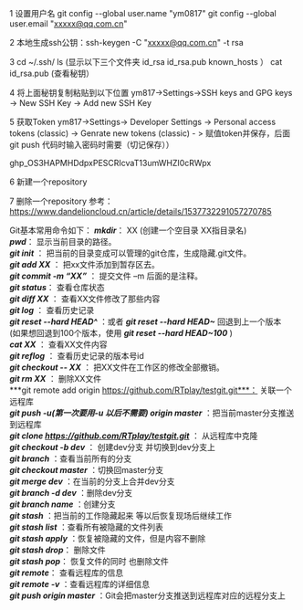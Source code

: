 1 设置用户名
git config --global user.name "ym0817"
git config --global user.email "xxxxx@qq.com.cn"

2 本地生成ssh公钥：ssh-keygen -C "xxxxx@qq.com.cn" -t rsa

3 cd ~/.ssh/
ls   (显示以下三个文件夹   id_rsa  id_rsa.pub  known_hosts ）
cat id_rsa.pub   (查看秘钥）

4 将上面秘钥复制粘贴到以下位置
ym817->Settings->SSH keys and GPG keys -> New SSH Key -> Add new SSH Key

5 获取Token
ym817->Settings-> Developer Settings -> Personal access tokens (classic) -> Genrate new tokens (classic) - > 赋值token并保存，后面git push 代码时输入密码时需要（切记保存））

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

6  新建一个repository


7 删除一个repository
参考：https://www.dandelioncloud.cn/article/details/1537732291057270785





Git基本常用命令如下：
***mkdir***：         XX (创建一个空目录 XX指目录名)  
***pwd***：          显示当前目录的路径。  
***git init*** ：         把当前的目录变成可以管理的git仓库，生成隐藏.git文件。  
***git add XX*** ：      把xx文件添加到暂存区去。  
***git commit -m “XX”*** ： 提交文件 –m 后面的是注释。  
***git status***：        查看仓库状态  
***git diff  XX*** ：     查看XX文件修改了那些内容  
***git log*** ：         查看历史记录  
***git reset  --hard HEAD^*** ：或者 ***git reset  --hard HEAD~*** 回退到上一个版本  
                    (如果想回退到100个版本，使用 ***git reset --hard HEAD~100*** )  
***cat XX***   ：      查看XX文件内容  
***git reflog***  ：     查看历史记录的版本号id  
***git checkout -- XX*** ： 把XX文件在工作区的修改全部撤销。  
***git rm XX***  ：        删除XX文件  
***git remote add origin https://github.com/RTplay/testgit.git***： 关联一个远程库  
***git push -u(第一次要用-u 以后不需要) origin master*** ：把当前master分支推送到远程库  
***git clone https://github.com/RTplay/testgit.git*** ： 从远程库中克隆  
***git checkout -b dev*** ： 创建dev分支 并切换到dev分支上  
***git branch***  ：查看当前所有的分支  
***git checkout master*** ：切换回master分支  
***git merge dev***    ：在当前的分支上合并dev分支  
***git branch -d dev*** ：删除dev分支  
***git branch name***  ：创建分支  
***git stash*** ：把当前的工作隐藏起来 等以后恢复现场后继续工作  
***git stash list*** ：查看所有被隐藏的文件列表  
***git stash apply*** ：恢复被隐藏的文件，但是内容不删除  
***git stash drop***： 删除文件  
***git stash pop***： 恢复文件的同时 也删除文件  
***git remote***： 查看远程库的信息  
***git remote -v*** ：查看远程库的详细信息  
***git push origin master***  ：Git会把master分支推送到远程库对应的远程分支上  

